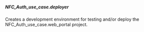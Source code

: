 ##### NFC_Auth_use_case.deployer
Creates a development environment for testing and/or deploy the NFC_Auth_use_case.web_portal project.
